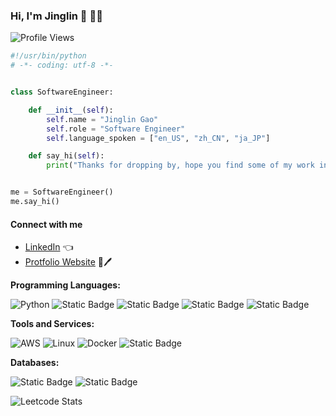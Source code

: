 ### Hi, I'm Jinglin 👋 :woman_technologist:
</details>

![Profile Views](https://komarev.com/ghpvc/?username=gaojinglin99&label=Profile%20views&color=0e75b6&style=flat&color=orange)

```python
#!/usr/bin/python
# -*- coding: utf-8 -*-


class SoftwareEngineer:

    def __init__(self):
        self.name = "Jinglin Gao"
        self.role = "Software Engineer"
        self.language_spoken = ["en_US", "zh_CN", "ja_JP"]

    def say_hi(self):
        print("Thanks for dropping by, hope you find some of my work interesting.")


me = SoftwareEngineer()
me.say_hi()
```

#### Connect with me

- [LinkedIn](https://www.linkedin.com/in/jinglingao/) :point_left:
- [Protfolio Website](https://lin99-x.github.io/) :open_book::pen:

**Programming Languages:**

![Python](https://img.shields.io/badge/Code-Python-informational?style=flat&logo=python&color=3776AB)
![Static Badge](https://img.shields.io/badge/Code-C-informational?style=flat&logo=C&logoColor=3776AB)
![Static Badge](https://img.shields.io/badge/Code-JavaScript-informational?style=flat&logo=javascript&color=3776AB)
![Static Badge](https://img.shields.io/badge/Code-Go-informational?style=flat&logo=go&color=3776AB)
![Static Badge](https://img.shields.io/badge/Code-TypeScript-informational?style=flat&logo=typescript&logoColor=3776AB)

**Tools and Services:**

![AWS](https://img.shields.io/badge/Cloud-AWS-informational?style=flat&logo=amazon-aws&logoColor=white&color=6aa6f8)
![Linux](https://img.shields.io/badge/System-Linux-informational?style=flat&logo=linux&color=FCC624)
![Docker](https://img.shields.io/badge/Tools-Docker-informational?style=flat&logo=docker&logoColor=white&color=6aa6f8)
![Static Badge](https://img.shields.io/badge/Tools-React-informational?style=flat&logo=React&logoColor=6aa6f8)

**Databases:**

![Static Badge](https://img.shields.io/badge/Database-PostgreSQL-informational?style=flat&logo=postgresql&logoColor=6aa6f8)
![Static Badge](https://img.shields.io/badge/Database-MongoDB-informational?style=flat&logo=mongodb&logoColor=6aa6f8)

![Leetcode Stats](https://leetcard.jacoblin.cool/Lin99-x?font=patrick_hand)


